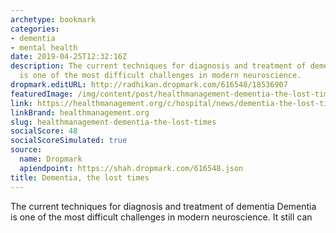 ```yaml
---
archetype: bookmark
categories:
- dementia
- mental health
date: 2019-04-25T12:32:16Z
description: The current techniques for diagnosis and treatment of dementia       Dementia
  is one of the most difficult challenges in modern neuroscience.
dropmark.editURL: http://radhikan.dropmark.com/616548/18536907
featuredImage: /img/content/post/healthmanagement-dementia-the-lost-times.png
link: https://healthmanagement.org/c/hospital/news/dementia-the-lost-times
linkBrand: healthmanagement.org
slug: healthmanagement-dementia-the-lost-times
socialScore: 48
socialScoreSimulated: true
source:
  name: Dropmark
  apiendpoint: https://shah.dropmark.com/616548.json
title: Dementia, the lost times
---
```

The current techniques for diagnosis and treatment of dementia       Dementia is one of the most difficult challenges in modern neuroscience. It still can